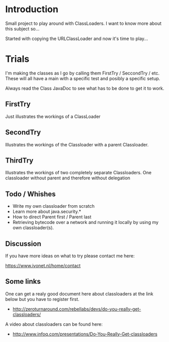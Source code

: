 # Introduction #

Small project to play around with ClassLoaders.
I want to know more about this subject so...

Started with copying the URLClassLoader and now it's time to play...


# Trials #

I'm making the classes as I go by calling them FirstTry / SeccondTry / etc.
These will all have a main with a specific test and posibly a specific setup.

Always read the Class JavaDoc to see what has to be done to get it to work.

## FirstTry ##

Just illustrates the workings of a ClassLoader

## SecondTry ##

Illustrates the workings of the Classloader with a parent Classloader.

## ThirdTry ##

Illustrates the workings of two completely separate Classloaders.
One classloader without parent and therefore without delegation

## Todo / Whishes ##

* Write my own classloader from scratch
* Learn more about java.security.*
* How to direct Parent first / Parent last
* Retrieving bytecode over a network and running it locally by using my own classloader(s).


## Discussion ##

If you have more ideas on what to try please contact me here:

https://www.ivonet.nl/home/contact

## Some links ##

One can get a realy good document here about classloaders at the link below but you have to register first.

* http://zeroturnaround.com/rebellabs/devs/do-you-really-get-classloaders/

A video about classloaders can be found here:

* http://www.infoq.com/presentations/Do-You-Really-Get-classloaders
